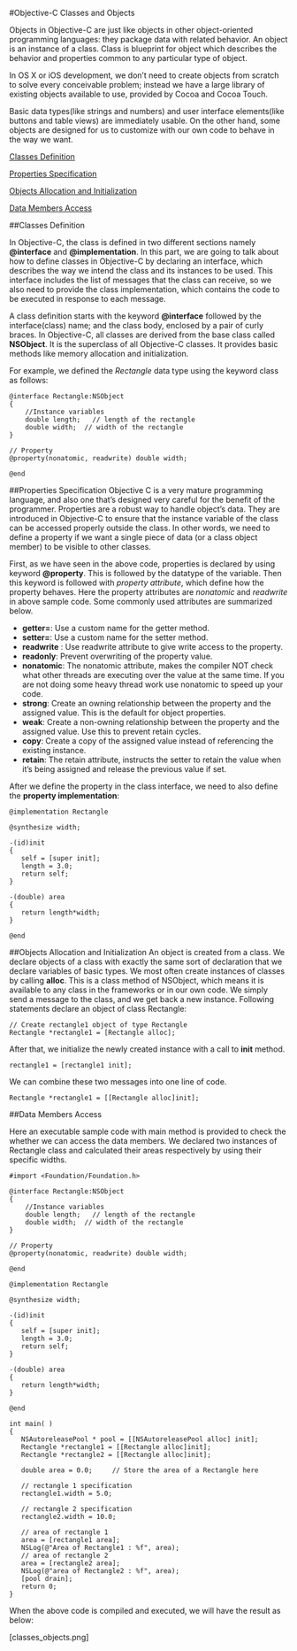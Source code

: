 
#Objective-C Classes and Objects


Objects in Objective-C are just like objects in other object-oriented programming languages: they package data with related behavior. An object is an instance of a class. Class is blueprint for object which describes the behavior and properties common to any particular type of object. 

In OS X or iOS development, we don’t need to create objects from scratch to solve every conceivable problem; instead we have a large library of existing objects available to use, provided by Cocoa and Cocoa Touch.

Basic data types(like strings and numbers) and user interface elements(like buttons and table views) are immediately usable.  On the other hand, some objects are designed for us to customize with our own code to behave in the way we want. 


  [<i class="icon-file"></i>Classes Definition](#classes-definition)  
  
 [<i class="icon-file"></i>Properties Specification](#properties-specification)  
 
 [<i class="icon-file"></i>Objects Allocation and Initialization](#objects-allocation-and-initialization)  
 
  [<i class="icon-file"></i>Data Members Access](#data-members-access)  
 

##Classes Definition

In Objective-C, the class is defined in two different sections namely **@interface** and **@implementation**. In this part, we are going to talk about how to define classes in Objective-C by declaring an interface, which describes the way we intend the class and its instances to be used. This interface includes the list of messages that the class can receive, so we also need to provide the class implementation, which contains the code to be executed in response to each message.

A class definition starts with the keyword **@interface** followed by the interface(class) name; and the class body, enclosed by a pair of curly braces. In Objective-C, all classes are derived from the base class called **NSObject**. It is the superclass of all Objective-C classes. It provides basic methods like memory allocation and initialization.   

For example, we defined the *Rectangle* data type using the keyword class as follows:

```
@interface Rectangle:NSObject
{
    //Instance variables
    double length;   // length of the rectangle
    double width;  // width of the rectangle
}

// Property
@property(nonatomic, readwrite) double width; 

@end
```

##Properties Specification
Objective C is a very mature programming language, and also one that’s designed very careful for the benefit of the programmer. Properties are a robust way to handle object’s data. They are introduced in Objective-C to ensure that the instance variable of the class can be accessed properly outside the class. In other words, we need to define a property if we want a single piece of data (or a class object member) to be visible to other classes.    

First, as we have seen in the above code, properties is declared by  using keyword **@property**.  This is followed by the datatype of the variable. Then this keyword is followed with *property attribute*, which define how the property behaves. Here the property attributes are *nonatomic* and *readwrite* in above sample code. Some commonly used attributes are summarized below.

- **getter=**: 	Use a custom name for the getter method.
- **setter=**: 	Use a custom name for the setter method.
- **readwrite** : Use readwrite attribute to give write access to the property.
- **readonly**:	 Prevent overwriting of the property value. 
- **nonatomic**:	The nonatomic attribute, makes the compiler NOT check what other threads are executing over the value at the same time. If you are not doing some heavy thread work use nonatomic to speed up your code.
- **strong**:	Create an owning relationship between the property and the assigned value. This is the default for object properties.
- **weak**:	Create a non-owning relationship between the property and the assigned value. Use this to prevent retain cycles.
- **copy**:	Create a copy of the assigned value instead of referencing the existing instance.
- **retain**:  The retain attribute, instructs the setter to retain the value when it’s being assigned and release the previous value if set.   


After we define the property in the class interface, we need to also define the **property implementation**:

```
@implementation Rectangle

@synthesize width; 

-(id)init
{
   self = [super init];
   length = 3.0;
   return self;
}

-(double) area
{
   return length*width;
}

@end
```

##Objects Allocation and Initialization
An object is created from a class. We declare objects of a class with exactly the same sort of declaration that we declare variables of basic types. We most often create instances of classes by calling **alloc**. This is a class method of NSObject, which means it is available to any class in the frameworks or in our own code. We simply send a message to the class, and we get back a new instance. Following statements declare an object of class Rectangle:
```
// Create rectangle1 object of type Rectangle
Rectangle *rectangle1 = [Rectangle alloc];   
```

After that, we initialize the newly created instance with a call to **init** method.
```
rectangle1 = [rectangle1 init];
```

We can combine these two messages into one line of code. 

```
Rectangle *rectangle1 = [[Rectangle alloc]init];
```



##Data Members Access

Here an executable sample code with main method is provided to check the whether we can access the data members.  We declared two instances of Rectangle class and calculated their areas respectively by using their specific widths. 

```
#import <Foundation/Foundation.h>

@interface Rectangle:NSObject
{
    //Instance variables
    double length;   // length of the rectangle
    double width;  // width of the rectangle
}

// Property
@property(nonatomic, readwrite) double width; 

@end

@implementation Rectangle

@synthesize width; 

-(id)init
{
   self = [super init];
   length = 3.0;
   return self;
}

-(double) area
{
   return length*width;
}

@end

int main( )
{
   NSAutoreleasePool * pool = [[NSAutoreleasePool alloc] init];    
   Rectangle *rectangle1 = [[Rectangle alloc]init];    
   Rectangle *rectangle2 = [[Rectangle alloc]init];    

   double area = 0.0;     // Store the area of a Rectangle here
 
   // rectangle 1 specification
   rectangle1.width = 5.0; 

   // rectangle 2 specification
   rectangle2.width = 10.0;
  
   // area of rectangle 1
   area = [rectangle1 area];
   NSLog(@"Area of Rectangle1 : %f", area);
   // area of rectangle 2
   area = [rectangle2 area];
   NSLog(@"area of Rectangle2 : %f", area);
   [pool drain];
   return 0;
}
```

When the above code is compiled and executed, we will have the result as below: 

[classes_objects.png]
